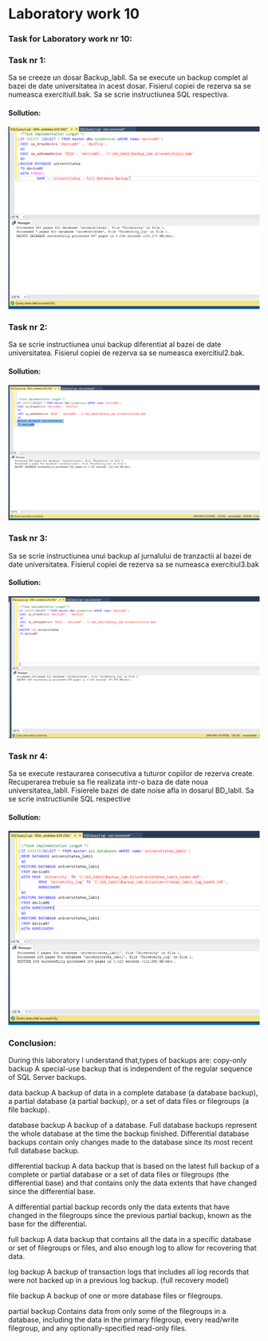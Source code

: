 # Laboratory work 10

### Task for Laboratory work nr 10:

### Task nr 1:
Sa se creeze un dosar Backup_labll. Sa se execute un backup complet al bazei de date universitatea in acest dosar. Fisierul copiei de rezerva sa se numeasca exercitiull.bak. Sa se scrie instructiunea SQL respectiva. 

#### Sollution:
![alttext](https://github.com/lungu25/DatabaseLabs/blob/master/Lab11/Lab11Screens/Task1.PNG)

### Task nr 2:
Sa se scrie instructiunea unui backup diferentiat al bazei de date universitatea. Fisierul copiei de rezerva sa se numeasca exercitiul2.bak. 

#### Sollution:
![alttext](https://github.com/lungu25/DatabaseLabs/blob/master/Lab11/Lab11Screens/Task2.PNG)

### Task nr 3:
Sa se scrie instructiunea unui backup al jurnalului de tranzactii al bazei de date universitatea. Fisierul copiei de rezerva sa se numeasca exercitiul3.bak 

#### Sollution:
![alttext](https://github.com/lungu25/DatabaseLabs/blob/master/Lab11/Lab11Screens/Task3.PNG)

### Task nr 4:
Sa se execute restaurarea consecutiva a tuturor copiilor de rezerva create. Recuperarea trebuie sa fie realizata intr-o baza de date noua universitatea_labll. Fisierele bazei de date noise afla in dosarul BD_labll. Sa se scrie instructiunile SQL respective

#### Sollution:
![alttext](https://github.com/lungu25/DatabaseLabs/blob/master/Lab11/Lab11Screens/Task4.PNG)

### Conclusion:
During this laboratory I understand that,types of backups are:
copy-only backup
A special-use backup that is independent of the regular sequence of SQL Server backups.

data backup
A backup of data in a complete database (a database backup), a partial database (a partial backup), or a set of data files or filegroups (a file backup).

database backup
A backup of a database. Full database backups represent the whole database at the time the backup finished. Differential database backups contain only changes made to the database since its most recent full database backup.

differential backup
A data backup that is based on the latest full backup of a complete or partial database or a set of data files or filegroups (the differential base) and that contains only the data extents that have changed since the differential base.

A differential partial backup records only the data extents that have changed in the filegroups since the previous partial backup, known as the base for the differential.

full backup
A data backup that contains all the data in a specific database or set of filegroups or files, and also enough log to allow for recovering that data.

log backup
A backup of transaction logs that includes all log records that were not backed up in a previous log backup. (full recovery model)

file backup
A backup of one or more database files or filegroups.

partial backup
Contains data from only some of the filegroups in a database, including the data in the primary filegroup, every read/write filegroup, and any optionally-specified read-only files.
